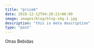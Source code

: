 ```yaml
---
title: "price6"
date: 2018-12-12T04:28:21+06:00
image: images/blog/blog-img-1.jpg
description: "this is meta description"
type: "post"
---
```

Otras Bebidas

